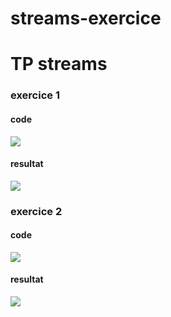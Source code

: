 # streams-exercice
<h1>TP streams</h1>
<h3>exercice 1</h3>
<h4>code</h4>
<img src="/home/anouar/Pictures/Screenshots/code-ex1.png" />
<h4>resultat</h4>
<img src="/home/anouar/Pictures/Screenshots/result-ex1.png" />
<h3>exercice 2</h3>
<h4>code</h4>
<img src="/home/anouar/Pictures/Screenshots/code-ex2.png" />
<h4>resultat</h4>
<img src="/home/anouar/Pictures/Screenshots/result-ex2.png" />
